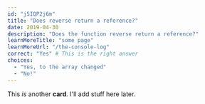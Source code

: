 ```yaml
---
id: "j5IQP2j6m"
title: "Does reverse return a reference?"
date: 2019-04-30
description: "Does the function reverse return a reference?"
learnMoreTitle: "some page"
learnMoreUrl: "/the-console-log"
correct: "Yes" # This is the right answer
choices:
  - "Yes, to the array changed"
  - "No!"
---
```


This _is_ another **card**. I'll add stuff here later.
